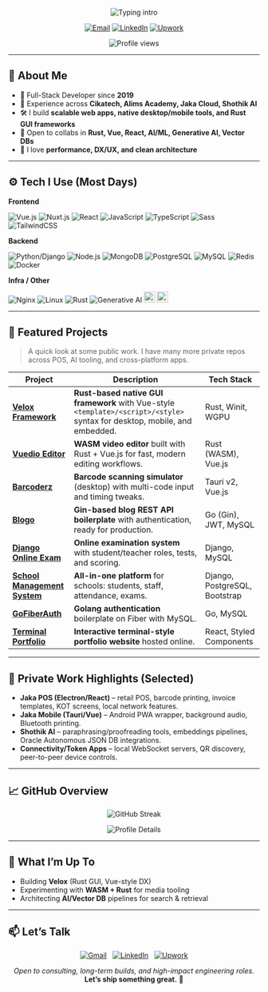 <!-- Header / Hero -->
<p align="center">
  <img src="https://readme-typing-svg.demolab.com?font=Inter&weight=600&size=28&duration=3000&pause=600&center=true&vCenter=true&width=800&lines=Hi%2C+I'm+Fahim+Ahmed+%F0%9F%91%8B;Full-Stack+Developer+since+2019;Rust+%2B+Vue+%2B+React+%2B+AI%2FML;I+build+desktop%2C+mobile%2C+and+native+GUI+apps" alt="Typing intro">
</p>

<p align="center">
  <a href="mailto:fahimaloy@gmail.com"><img alt="Email" src="https://img.shields.io/badge/Email-fahimaloy%40gmail.com-red?style=for-the-badge&logo=gmail"></a>
  <a href="https://www.linkedin.com/in/fahimaloy/"><img alt="LinkedIn" src="https://img.shields.io/badge/LinkedIn-Fahim%20Ahmed-0A66C2?style=for-the-badge&logo=linkedin"></a>
  <a href="https://www.upwork.com/freelancers/~0146f15b35330d73e1"><img alt="Upwork" src="https://img.shields.io/badge/Upwork-Hire%20Me-6fda44?style=for-the-badge&logo=upwork&logoColor=white"></a>
</p>

<p align="center">
  <img src="https://komarev.com/ghpvc/?username=fahimaloy&style=flat-square&color=blue" alt="Profile views" />
</p>

---

## 🧭 About Me
- 💼 Full-Stack Developer since **2019**  
- 🏢 Experience across **Cikatech, Alims Academy, Jaka Cloud, Shothik AI**  
- 🛠️ I build **scalable web apps, native desktop/mobile tools, and Rust GUI frameworks**  
- 🤝 Open to collabs in **Rust, Vue, React, AI/ML, Generative AI, Vector DBs**  
- 🎯 I love **performance, DX/UX, and clean architecture**

---

## ⚙️ Tech I Use (Most Days)

**Frontend**
<p>
  <img src="https://img.icons8.com/color/32/vue-js.png" title="Vue.js"/>
  <img src="https://img.icons8.com/?size=32&id=nvrsJYs7j9Vb&format=png" title="Nuxt.js"/>
  <img src="https://img.icons8.com/officel/32/react.png" title="React"/>
  <img src="https://img.icons8.com/color/32/javascript.png" title="JavaScript"/>
  <img src="https://img.icons8.com/color/32/typescript.png" title="TypeScript"/>
  <img src="https://img.icons8.com/color/32/sass.png" title="Sass"/>
  <img src="https://img.icons8.com/color/32/tailwindcss.png" title="TailwindCSS"/>
</p>

**Backend**
<p>
  <img src="https://img.icons8.com/color/32/python.png" title="Python/Django"/>
  <img src="https://img.icons8.com/color/32/nodejs.png" title="Node.js"/>
  <img src="https://img.icons8.com/color/32/mongodb.png" title="MongoDB"/>
  <img src="https://img.icons8.com/color/32/postgreesql.png" title="PostgreSQL"/>
  <img src="https://img.icons8.com/color/32/mysql-logo.png" title="MySQL"/>
  <img src="https://img.icons8.com/color/32/redis.png" title="Redis"/>
  <img src="https://img.icons8.com/color/32/docker.png" title="Docker"/>
</p>

**Infra / Other**
<p>
  <img src="https://img.icons8.com/color/32/nginx.png" title="Nginx"/>
  <img src="https://img.icons8.com/color/32/linux.png" title="Linux"/>
  <img src="https://img.icons8.com/color/32/rust.png" title="Rust"/>
  <img src="https://img.icons8.com/color/32/artificial-intelligence.png" title="Generative AI"/>
  <img src="https://img.shields.io/badge/Tauri-v2-informational?style=for-the-badge" height="22" title="Tauri v2"/>
  <img src="https://img.shields.io/badge/WebAssembly-Rust-6E4C13?style=for-the-badge&logo=webassembly&logoColor=white" height="22" title="WASM"/>
</p>

---

## 🌟 Featured Projects

> A quick look at some public work. I have many more private repos across POS, AI tooling, and cross-platform apps.

| Project | Description | Tech Stack |
|---|---|---|
| [**Velox Framework**](https://github.com/fahimaloy/velox) | **Rust-based native GUI framework** with Vue-style `<template>/<script>/<style>` syntax for desktop, mobile, and embedded. | Rust, Winit, WGPU |
| [**Vuedio Editor**](https://github.com/fahimaloy/vuedio-editor) | **WASM video editor** built with Rust + Vue.js for fast, modern editing workflows. | Rust (WASM), Vue.js |
| [**Barcoderz**](https://github.com/fahimaloy/barcoderz) | **Barcode scanning simulator** (desktop) with multi-code input and timing tweaks. | Tauri v2, Vue.js |
| [**Blogo**](https://github.com/fahimaloy/blogo) | **Gin-based blog REST API boilerplate** with authentication, ready for production. | Go (Gin), JWT, MySQL |
| [**Django Online Exam**](https://github.com/fahimaloy/django-online-exam) | **Online examination system** with student/teacher roles, tests, and scoring. | Django, MySQL |
| [**School Management System**](https://smsp.onrender.com) | **All-in-one platform** for schools: students, staff, attendance, exams. | Django, PostgreSQL, Bootstrap |
| [**GoFiberAuth**](https://github.com/fahimaloy/goFiberAuth) | **Golang authentication** boilerplate on Fiber with MySQL. | Go, MySQL |
| [**Terminal Portfolio**](https://fahimaloy-terminal-portfolio.onrender.com/) | **Interactive terminal-style portfolio website** hosted online. | React, Styled Components |

---

## 🔐 Private Work Highlights (Selected)
- **Jaka POS (Electron/React)** – retail POS, barcode printing, invoice templates, KOT screens, local network features.  
- **Jaka Mobile (Tauri/Vue)** – Android PWA wrapper, background audio, Bluetooth printing.  
- **Shothik AI** – paraphrasing/proofreading tools, embeddings pipelines, Oracle Autonomous JSON DB integrations.  
- **Connectivity/Token Apps** – local WebSocket servers, QR discovery, peer-to-peer device controls.  

---

## 📈 GitHub Overview
<p align="center">
  <img src="https://streak-stats.demolab.com?user=fahimaloy&theme=tokyonight&hide_border=true" alt="GitHub Streak" />
</p>

<p align="center">
  <img src="https://github-profile-summary-cards.vercel.app/api/cards/profile-details?username=fahimaloy&theme=tokyonight" alt="Profile Details" />
</p>

---

## 💬 What I’m Up To
- Building **Velox** (Rust GUI, Vue-style DX)  
- Experimenting with **WASM + Rust** for media tooling  
- Architecting **AI/Vector DB** pipelines for search & retrieval  

---

## 📫 Let’s Talk
<p align="center">
  <a href="mailto:fahimaloy@gmail.com"><img src="https://img.icons8.com/color/36/gmail-new.png" alt="Gmail"/></a>&nbsp;&nbsp;
  <a href="https://www.linkedin.com/in/fahimaloy/"><img src="https://img.icons8.com/color/36/linkedin.png" alt="LinkedIn"/></a>&nbsp;&nbsp;
  <a href="https://www.upwork.com/freelancers/~0146f15b35330d73e1"><img src="https://img.icons8.com/color/36/upwork.png" alt="Upwork"/></a>
</p>

<!-- Footer CTA -->
<p align="center">
  <i>Open to consulting, long-term builds, and high-impact engineering roles.</i><br/>
  <b>Let’s ship something great.</b> 🚀
</p>
